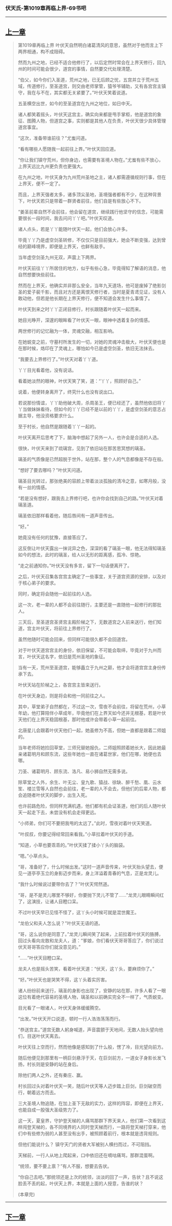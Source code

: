 ### 伏天氏-第1019章再临上界-69书吧

--------
[上一章](./96593186b2827664c522efa527ee8e56.md)
--------


>
>
>
>第1019章再临上界
>叶伏天自然明白诸葛清风的意思，虽然对于他而言上下两界相通，构不成阻碍。
>
>然而九州之地，已经不适合他修行了，以后定然时常会在上界天修行，回九州的时间可能会很少，道宫的事情，自然要交代处理清楚。
>
>“伯父，如今你们入圣道，荒州之地，已无后顾之忧，五宫并立于荒州五域，传道修行，至圣道宫，则交由老师掌管，猿爷爷辅助，又有各宫宫主镇守，我在与不在，其实都无关紧要了。”叶伏天笑着说道。
>
>五圣横空出世，如今的至圣道宫在九州之地位，如日中天。
>
>诸人都笑着摇头，叶伏天这宫主，确实向来都是甩手掌柜，他是道宫的象征、图腾人物，但道宫之事，实则都是其他人在负责，叶伏天很少具体管理道宫事宜。
>
>“这次，准备带谁前往？”尤蚩问道。
>
>“看有哪些人愿随我一起前往上界。”叶伏天回应道。
>
>“你让我们镇守荒州，但你身边，也需要有圣境人物在。”尤蚩有些不放心，上界天远比九州更负责也更强大。
>
>在九州之地，叶伏天身为九州荒州圣地之主，诸人都需遵循规则行事，但在上界天，便不一定了。
>
>而且，上界天强者太多，诸多顶尖圣地，圣境强者都有不少，在这种背景下，叶伏天若只是带着一群贤者前往，他们自是有些放心不下。
>
>“姜圣前辈自然不会前往，他会留在道宫，继续践行他坚守的信念，可能需要很长一段时间，我去问问丫丫吧。”叶伏天叹道。
>
>诸人点头，若是丫丫能随叶伏天一起，他们会放心许多。
>
>毕竟丫丫乃是虚空剑圣转修，不仅仅只是目前强大，她会不断变强，达到曾经的巅峰境界，即便是上界天，也鲜有敌手。
>
>当年虚空剑圣九州无双，声震上下两界。
>
>叶伏天前往丫丫所居住的地方，似乎有些心急，毕竟得知了解语的消息，他自然想要快些前往。
>
>然而在上界天，他确实并非那么安全，当年九天道场，他可是废掉了绝影剑圣的爱子裴千影，而且对方还是离恨天修行者，当时是夏青鸢见证，没有人敢动他，但若是他长期在上界天修行，便不知道会发生什么事情了。
>
>叶伏天到来之时丫丫正闭目修行，村长跟随着叶伏天一起而来。
>
>她目光睁开，深邃的眼眸看了叶伏天一眼，眼神中透着复杂的情感。
>
>两世修行的记忆融为一体，灵魂交融，相互影响。
>
>在她蜕变之前，守墓村所发生的一切，对她的灵魂冲击极大，叶伏天便也是在那时候，烙印在了灵魂上，哪怕如今已是虚空剑圣，依旧无法抹去。
>
>“我要去上界修行了。”叶伏天对着丫丫道。
>
>丫丫目光看着他，没有说话。
>
>看着她淡然的眼神，叶伏天笑了笑，道：“丫丫，照顾好自己。”
>
>说着，他便转身离开了，终究什么也没有说出口。
>
>若说那份情谊，丫丫助他破大周，杀周圣王，便已经还了，虽然他依旧将丫丫当做妹妹看待，但如今的丫丫已经不是以前的丫丫，是虚空剑圣的意志占据主导，他没资格要求什么。
>
>至于村长，他自然是跟随着丫丫一起的。
>
>叶伏天离开后思考了下，脑海中想起了另外一人，也许会是合适的人选。
>
>很快，叶伏天来到了琉璃宫，见到了依旧站在那苦思冥想的璃圣。
>
>璃圣的气质像是已然超脱于世外，站在那，整个人的气息都像是不存在般。
>
>“想好了要去哪吗？”叶伏天问道。
>
>璃圣目光转过，那张绝美的容颜上带着淡淡孤独的清冷之意，如寒月般，没有一丝的情感。
>
>“若是没有想好，跟我去上界修行吧，也许你会找到自己的路。”叶伏天对着璃圣道。
>
>璃圣依旧那样看着他，随后唇间有一道声音传出。
>
>“好。”
>
>她竟没有任何的犹豫，直接答应了。
>
>这反倒让叶伏天露出一抹诧异之色，深深的看了璃圣一眼，他无法得知璃圣如今的想法，此时的璃圣，给人以无形的距离感，孤冷、惊艳。
>
>“走之前通知你。”叶伏天没有多言，留下一句话便离开了。
>
>之后，叶伏天召集各宫宫主确定了一些事宜，关于道宫资源的安排，以及对于核心弟子的要求。
>
>同时，确定将会随他一起前往的人选。
>
>这一次，老一辈的人都不会前往随行，主要还是一直随他一起修行的那批人。
>
>三天后，至圣道宫圣贤宫主殿阶梯之下，无数道宫之人前来送行，他们知道，宫主叶伏天，将前往上界修行了。
>
>虽然他随时可能会回来，但同样可能很久都不会回道宫。
>
>对于叶伏天道宫宫主的身份，依旧保留，不可能会取缔，毕竟对于九州而言，叶伏天这名字，依旧是荒州圣地的象征。
>
>当有一天，荒州至圣道宫，能够矗立于九州之巅，他才会将道宫宫主身份传承下去。
>
>叶伏天站在阶梯之上，各宫宫主皆来送行。
>
>在叶伏天身边，则是将会和他一同前往之人。
>
>其中，草堂弟子自然都在，不过这一次，雪夜不会前往，将留在荒州，小草年幼，他打算陪伴小草成年，毕竟他们在上界天如今还并无根基，若是叶伏天他们在上界天稳固根基，那时他或许会带着小草一起前往。
>
>北唐星儿会跟着叶伏天他们一起，她虽修为不高，但她一直都是跟着二师姐的。
>
>当年老师将她捡回草堂，三师兄替她报仇，二师姐照顾着她长大，因此她最亲诸葛明月和顾东流，这些年她也一直在诸葛世家，他们在哪，她便也去哪。
>
>刀圣、诸葛明月、顾东流、洛凡、易小狮自然无需多说。
>
>除草堂之人外，余生、叶无尘、皇九歌、猿战、徐缺、醉千愁、凰、云水笙、楼兰雪等人自然也会前往，老一辈的人不会去，但他们的后辈人物，都会追随者叶伏天的脚步，出生入死。
>
>也许前路危险，但同样充满机遇，他们都有机会证圣道，他们的后人随叶伏天一起走下去，未尝没有机会走得更远。
>
>“小师弟，你们可不要把我甩的太远了。”此时，雪夜对着叶伏天笑道。
>
>“叶叔叔，你要记得经常回来看我。”小草拉着叶伏天的手道。
>
>“知道，小草也要乖乖的。”叶伏天揉了揉小丫头的脑袋。
>
>“嗯。”小草点头。
>
>“哥，准备好了，什么时候出发。”这时一道声音传来，叶伏天抬头望去，便见一道亭亭玉立的身影迈步而来，身上洋溢着青春的气息，正是龙灵儿。
>
>“我什么时候说过要带你去了？”叶伏天愕然道。
>
>“哥，是不是灵儿哪里不够好，你要抛下灵儿不管了……”龙灵儿眼睛瞬间红了，这演技，让诸人目瞪口呆。
>
>不过叶伏天早已见怪不怪了，这丫头小时候可就是混世魔王。
>
>“龙伯父和夫人怎么说？”叶伏天无语的道。
>
>“哥，这么说你是同意了。”龙灵儿瞬间笑了起来，上前拉着叶伏天的胳膊，回过头看向龙敖和龙夫人，道：“爹娘，你们看伏天哥哥答应了，你们说过伏天哥哥答应你们就没意见的。”
>
>“……”叶伏天目瞪口呆。
>
>龙夫人也是摇头苦笑，看着叶伏天道：“伏天，这丫头，要麻烦你了。”
>
>“好。”叶伏天也是哭笑不得，这丫头着实厉害。
>
>诸人纷纷前来送行，璃圣的身影也出现了，安静的站在那，许多人看了一眼这位有着绝代容易的圣境人物，璃圣和以前确实完全不一样了，气质蜕变。
>
>目光看了一眼诸人，叶伏天身体缓缓腾空。
>
>“出发。”叶伏天开口说道，顿时一行人浩浩荡荡而行。
>
>“恭送宫主。”道宫无数人躬身喊道，声音震颤于天地间，无数人抬头望向他们，目送叶伏天离去。
>
>叶伏天往上空而行，然而他像是感知到了什么般，愣了冷，目光望向前方。
>
>随后他便见到那里有一柄巨剑悬浮于天，在巨剑前方，一道女子身影长发飞扬，村长则是安静的站在身后。
>
>除他们两人之外，还有秦庄、赢。
>
>村长回过头对着叶伏天一笑，随后叶伏天等人迈步踏上巨剑，巨剑破空而行，朝着远方而去。
>
>三大圣境人物追随，在加上圣下无敌的实力，这样的阵容，即便在上界天，也能自成一股强大圣级势力了。
>
>这一天，夏皇界，守护登天梯的人痛骂那群下界天来人，他们第一次看到这样闯登天梯的，各不同境界的人同时登天梯而行，一路将登天梯打穿来，他们中有些修为弱的人甚至没有出手，被照顾着前行，根本就是违背规则。
>
>但他们能说什么？
>镇守天门的贤者大军被别人横扫而过，不可阻挡。
>
>天梯前，一行人从地上爬起来，口中依旧还在嘀咕痛骂，那群混蛋啊。
>
>“统领，要不要上禀？”有人不服，想要去告状。
>
>“你自己去吧。”那统领还是上次的统领，淡淡的回了一声，告状？且不说这脸丢不丢的起，叶伏天上界，本就是上面的人授意，告谁的状？
>
>(本章完)
>
>

--------
[下一章](./fc3ba10e1179c2def8dc83c62bf8f7ba.md)
--------
